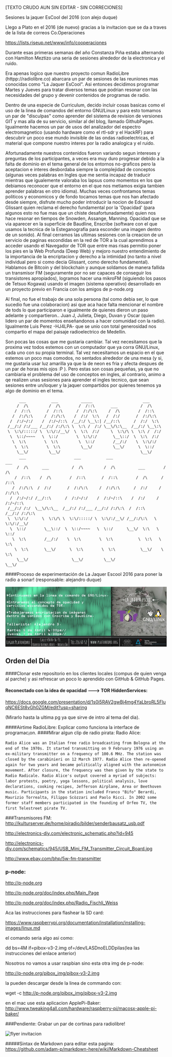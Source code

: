 [TEXTO CRUDO AUN SIN EDITAR - SIN CORRECIONES]

Sesiones la jaquer EsCool del 2016 (con alejo duque)

Llego a Plato en el 2016 (de nuevo) gracias a la invitacion que se da a traves de la lista de correos Co.Operaciones 

https://lists.riseup.net/www/info/cooperaciones

Durante esas primeras semanas del año Constanza Piña estaba alternando con Hamilton Meztizo una seria de sesiones alrededor de la electronica y el ruido.

Era apenas logico que nuestro proyecto comun RadioLibre (httpp://radiolibre.co) abarcara un par de sesiones de las reuniones mas conocidas como "La Jaquer EsCool". Asi entonces decidimos programar Martes y Jueves para tratar diversos temas que podrian resonar con las necesidades del grupo y devenir contenidos de programas de radio.

Dentro de una especie de Curriculum, decido incluir cosas basicas como el uso de la linea de comandos del entorno GNU/Linux y para esto tomamos un par de "disculpas" como aprender del sistema de revision de versiones GIT y mas alla de su servicio, similar al del blog, llamado GithubPages. Igualmente hacemos un par de usos del analizador del espectro electromagnetico (usando hardware como el rtl-sdr y el HackRF) para descubrir un poco ese mundo invisible de las ondas radioelectricas, el material que compone nuestro interes por la radio analogica y el ruido.

Afortunadamente nuestros contenidos fueron variando segun intereses y preguntas de los participantes, a veces era muy duro progresar debido a la falta de dominio en el tema general de los entornos no-graficos pero la aceptacion e interes desbordaba siempre la complejidad de conceptos (algunas veces palabras en Ingles que me sentia incapaz de traducir mientras que igualemente valoraba los lapsus como momentos en los que debiamos reconocer que el entorno en el que nos metiamos exigia tambien aprender palabras en otro idioma). Muchas veces confrontamos temas politicos y economicos y de fondo tocamos temas que nos han afectado desde siempre, disfrute mucho poder introducir la nocion de Edouard Glissant quien reclama el derecho fundamental por la 'Opacidad' (para algunos esto no fue mas que un chiste desafortunadamente) quien nos hace resonar en tiempos de Snowden, Assange, Manning. Opacidad que se via aparecer en la superficie de Baudline, Enscribe (software con el que usamos la tecnica de la Esteganografia para esconder una imagen dentro de un sonido). Al final cerramos las ultimas sesiones con la creacion de un servicio de paginas escondidas en la red de TOR a la cual aprendimos a acceder usando el Navegador de TOR que entre mas risas permitio poner los pies en la Web Profunda (Deep Web) y mejoro nuestro entendimiento de la importancia de la encriptacion y derecho a la intimidad (no tanto a nivel individual pero si como decia Glissant, como derecho fundamental). Hablamos de Bitcoin y del blockchain y aunque soldamos de manera fallida un transmisor FM (seguramente por no ser capaces de conseguir los transistores apropiados), logramos hacer una mikroFM (siguiendo los pasos de Tetsuo Kogawa) usando el imagen (sistema operativo) desarrollado en un proyecto previo en Francia con los amigos de p-node.org


Al final, no fue el trabajo de una sola persona (tal como debia ser, lo que sucedio fue una colaboracion) asi que aca hace falta mencionar el nombre de tods lo que participaron e igualmente de quienes dieron un paso adelante y compartieron.. Juan J, Julieta, Diego, Duvan y Oscar (quien lidero un par de momentos enseñandonos a hacer comunidad con la radio). Igualmente Luis Perez -HJ4LPA- que se unio con total generosidad nos compartio el mapa del paisaje radioelectrico de Medellin. 

Son pocas las cosas que me gustaria cambiar. Tal vez necesitamos que la proxima vez todos estemos con un computador que ya corra GNU/Linux, cada uno con su propia terminal. Tal vez necesitamos un espacio en el que estemos un poco mas comodos, no sentados alrededor de una mesa (y si, me gustaria usar luz amarilla ya que la de neon es fria y afecta despues de un par de horas mis ojos :P ). Pero estas son cosas pequeñas, ya que no cambiaria el problema del uso de conceptos en ingles, al contrario, animo a qe realizen unas sesiones para aprender el ingles tecnico, que sean sesiones entre un/loquer y la jaquer compartidos por quienes tenemos ya algo de dominio en el tema.


```
      ___           ___          _____                      ___     
     /  /\         /  /\        /  /::\       ___          /  /\    
    /  /::\       /  /::\      /  /:/\:\     /  /\        /  /::\   
   /  /:/\:\     /  /:/\:\    /  /:/  \:\   /  /:/       /  /:/\:\  
  /  /:/~/:/    /  /:/~/::\  /__/:/ \__\:| /__/::\      /  /:/  \:\ 
 /__/:/ /:/___ /__/:/ /:/\:\ \  \:\ /  /:/ \__\/\:\__  /__/:/ \__\:\
 \  \:\/:::::/ \  \:\/:/__\/  \  \:\  /:/     \  \:\/\ \  \:\ /  /:/
  \  \::/~~~~   \  \::/        \  \:\/:/       \__\::/  \  \:\  /:/ 
   \  \:\        \  \:\         \  \::/        /__/:/    \  \:\/:/  
    \  \:\        \  \:\         \__\/         \__\/      \  \::/   
     \__\/         \__\/                                   \__\/    
      ___                     ___           ___                       ___     
     /  /\      ___          /  /\         /  /\          ___        /  /\    
    /  /::\    /  /\        /  /::\       /  /::\        /  /\      /  /::\   
   /  /:/\:\  /  /:/       /  /:/\:\     /  /:/\:\      /  /:/     /  /:/\:\  
  /  /:/~/:/ /__/::\      /  /:/~/:/    /  /:/~/::\    /  /:/     /  /:/~/::\ 
 /__/:/ /:/  \__\/\:\__  /__/:/ /:/___ /__/:/ /:/\:\  /  /::\    /__/:/ /:/\:\
 \  \:\/:/      \  \:\/\ \  \:\/:::::/ \  \:\/:/__\/ /__/:/\:\   \  \:\/:/__\/
  \  \::/        \__\::/  \  \::/~~~~   \  \::/      \__\/  \:\   \  \::/     
   \  \:\        /__/:/    \  \:\        \  \:\           \  \:\   \  \:\     
    \  \:\       \__\/      \  \:\        \  \:\           \__\/    \  \:\    
     \__\/                   \__\/         \__\/                     \__\/    
```
####Proceso de experimentación de La Jaquer Escool 2016 para poner la radio a sonar! (responsable: alejandro duque)

![flyer invitacion](https://raw.githubusercontent.com/lajaquer/Radio_Pirata/master/flyerLaJauqerEscool1.jpeg)

## Orden del Dia

####Clonar este repositorio en los clientes locales (compus de quien venga al parche) y asi refrescar un poco lo aprendido con GitHub & GitHub Pages.

#### Reconectado con la idea de opacidad ---> TOR HiddenServices:
https://docs.google.com/presentation/d/1s0i5RAV2gwBj4mg4YaLbroRL5FluqNC6ESt8vGh0ZGM/edit?usp=sharing

(Mirarlo hasta la ultima pg ya que sirve de intro al tema del dia).

####Airtime RadioLibre: Explicar como funciona la interface de programac¡on.
####Mirar algun clip de radio pirata: Radio Alice:

```Radio Alice was an Italian free radio broadcasting from Bologna at the end of the 1970s. It started transmitting on 9 February 1976 using an ex-military transmitter on a frequency of 100.6 MHz. The station was closed by the carabinieri on 12 March 1977. Radio Alice then re-opened again for two years and became politically aligned with the autonomism movement. After closure, the frequency was then given by the state to Radio Radicale. Radio Alice's output covered a myriad of subjects: labor protests, poetry, yoga lessons, political analysis, love declarations, cooking recipes, Jefferson Airplane, Area or Beethoven music. Participants in the station included Franco "Bifo" Berardi, Maurizio Torrealta, Filippo Scòzzari and Paolo Ricci. In 2002 some former staff members participated in the founding of Orfeo TV, the first Telestreet pirate TV.```



###Transmisores FM:
http://kulturserver.de/home/piradio/bilder/senderbausatz_usb.pdf

http://electronics-diy.com/electronic_schematic.php?id=945

http://electronics-diy.com/schematics/945/USB_Mini_FM_Transmitter_Circuit_Board.jpg

http://www.ebay.com/bhp/5w-fm-transmitter



### p-node:
http://p-node.org

http://p-node.org/doc/index.php/Main_Page

http://p-node.org/doc/index.php/Radio_Fischli_Weiss

Aca las instrucciones para flashear la SD card:

https://www.raspberrypi.org/documentation/installation/installing-images/linux.md

el comando seria algo asi como:

dd bs=4M if=pibox-v3-2.img of=/dev/LASDnoELDDpilas(lea las instrucciones del enlace anterior)

Nosotros no vamos a usar raspbian sino esta otra img de p-node:

http://p-node.org/pibox_img/pibox-v3-2.img

la pueden descargar desde la linea de commando con:

wget -c http://p-node.org/pibox_img/pibox-v3-2.img

en el mac use esta aplicacion ApplePi-Baker:
http://www.tweaking4all.com/hardware/raspberry-pi/macosx-apple-pi-baker/




###Pendiente:
Grabar un par de cortinas para radiolibre!


![flyer invitacion](https://raw.githubusercontent.com/lajaquer/Radio_Pirata/master/flyerLaJauqerEscool2.jpeg)



#####Sintax de Markdown para editar esta pagina: https://github.com/adam-p/markdown-here/wiki/Markdown-Cheatsheet

